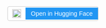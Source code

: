 <!-- Hugging Face Button -->
<a href="https://huggingface.co/syubraj/sentence_similarity_nepali_v2" style="display: inline-block; background-color: #ffffff; border: 1px solid #cccccc; border-radius: 4px; overflow: hidden; text-decoration: none; font-family: Arial, sans-serif; font-size: 14px;">
  <span style="display: inline-block; padding: 6px 10px; vertical-align: middle;">
    <img src="https://huggingface.co/front/assets/huggingface_logo.svg" alt="Hugging Face Logo" style="height: 20px; vertical-align: middle;">
  </span><span style="display: inline-block; padding: 6px 12px; background-color: #2196F3; color: white; vertical-align: middle;">
    Open in Hugging Face
  </span>
</a>
